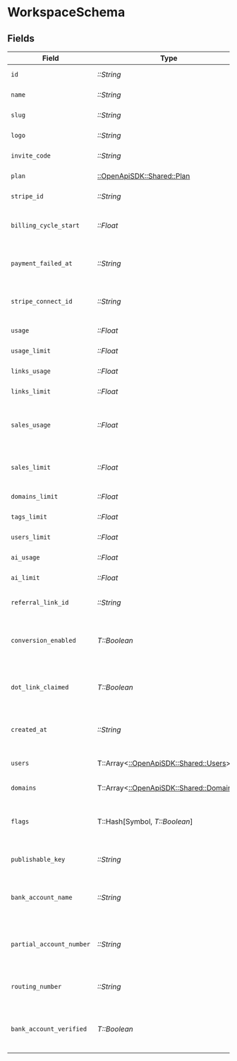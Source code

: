 # WorkspaceSchema


## Fields

| Field                                                                         | Type                                                                          | Required                                                                      | Description                                                                   |
| ----------------------------------------------------------------------------- | ----------------------------------------------------------------------------- | ----------------------------------------------------------------------------- | ----------------------------------------------------------------------------- |
| `id`                                                                          | *::String*                                                                    | :heavy_check_mark:                                                            | The unique ID of the workspace.                                               |
| `name`                                                                        | *::String*                                                                    | :heavy_check_mark:                                                            | The name of the workspace.                                                    |
| `slug`                                                                        | *::String*                                                                    | :heavy_check_mark:                                                            | The slug of the workspace.                                                    |
| `logo`                                                                        | *::String*                                                                    | :heavy_check_mark:                                                            | The logo of the workspace.                                                    |
| `invite_code`                                                                 | *::String*                                                                    | :heavy_check_mark:                                                            | The invite code of the workspace.                                             |
| `plan`                                                                        | [::OpenApiSDK::Shared::Plan](../../models/shared/plan.md)                     | :heavy_check_mark:                                                            | The plan of the workspace.                                                    |
| `stripe_id`                                                                   | *::String*                                                                    | :heavy_check_mark:                                                            | The Stripe ID of the workspace.                                               |
| `billing_cycle_start`                                                         | *::Float*                                                                     | :heavy_check_mark:                                                            | The date and time when the billing cycle starts for the workspace.            |
| `payment_failed_at`                                                           | *::String*                                                                    | :heavy_check_mark:                                                            | The date and time when the payment failed for the workspace.                  |
| `stripe_connect_id`                                                           | *::String*                                                                    | :heavy_check_mark:                                                            | [BETA – Dub Conversions]: The Stripe Connect ID of the workspace.             |
| `usage`                                                                       | *::Float*                                                                     | :heavy_check_mark:                                                            | The usage of the workspace.                                                   |
| `usage_limit`                                                                 | *::Float*                                                                     | :heavy_check_mark:                                                            | The usage limit of the workspace.                                             |
| `links_usage`                                                                 | *::Float*                                                                     | :heavy_check_mark:                                                            | The links usage of the workspace.                                             |
| `links_limit`                                                                 | *::Float*                                                                     | :heavy_check_mark:                                                            | The links limit of the workspace.                                             |
| `sales_usage`                                                                 | *::Float*                                                                     | :heavy_check_mark:                                                            | The dollar amount of tracked revenue in the current billing cycle (in cents). |
| `sales_limit`                                                                 | *::Float*                                                                     | :heavy_check_mark:                                                            | The limit of tracked revenue in the current billing cycle (in cents).         |
| `domains_limit`                                                               | *::Float*                                                                     | :heavy_check_mark:                                                            | The domains limit of the workspace.                                           |
| `tags_limit`                                                                  | *::Float*                                                                     | :heavy_check_mark:                                                            | The tags limit of the workspace.                                              |
| `users_limit`                                                                 | *::Float*                                                                     | :heavy_check_mark:                                                            | The users limit of the workspace.                                             |
| `ai_usage`                                                                    | *::Float*                                                                     | :heavy_check_mark:                                                            | The AI usage of the workspace.                                                |
| `ai_limit`                                                                    | *::Float*                                                                     | :heavy_check_mark:                                                            | The AI limit of the workspace.                                                |
| `referral_link_id`                                                            | *::String*                                                                    | :heavy_check_mark:                                                            | The ID of the referral link of the workspace.                                 |
| `conversion_enabled`                                                          | *T::Boolean*                                                                  | :heavy_check_mark:                                                            | Whether the workspace has conversion tracking enabled (d.to/conversions).     |
| `dot_link_claimed`                                                            | *T::Boolean*                                                                  | :heavy_check_mark:                                                            | Whether the workspace has claimed a free .link domain. (dub.link/free)        |
| `created_at`                                                                  | *::String*                                                                    | :heavy_check_mark:                                                            | The date and time when the workspace was created.                             |
| `users`                                                                       | T::Array<[::OpenApiSDK::Shared::Users](../../models/shared/users.md)>         | :heavy_check_mark:                                                            | The role of the authenticated user in the workspace.                          |
| `domains`                                                                     | T::Array<[::OpenApiSDK::Shared::Domains](../../models/shared/domains.md)>     | :heavy_check_mark:                                                            | The domains of the workspace.                                                 |
| `flags`                                                                       | T::Hash[Symbol, *T::Boolean*]                                                 | :heavy_minus_sign:                                                            | The feature flags of the workspace, indicating which features are enabled.    |
| `publishable_key`                                                             | *::String*                                                                    | :heavy_check_mark:                                                            | The publishable key of the workspace.                                         |
| `bank_account_name`                                                           | *::String*                                                                    | :heavy_check_mark:                                                            | [BETA – Dub Partners]: The name of the connected bank account.                |
| `partial_account_number`                                                      | *::String*                                                                    | :heavy_check_mark:                                                            | [BETA – Dub Partners]: The partial account number of the bank account.        |
| `routing_number`                                                              | *::String*                                                                    | :heavy_check_mark:                                                            | [BETA – Dub Partners]: The routing number of the bank account.                |
| `bank_account_verified`                                                       | *T::Boolean*                                                                  | :heavy_check_mark:                                                            | [BETA – Dub Partners]: Whether the bank account is verified.                  |